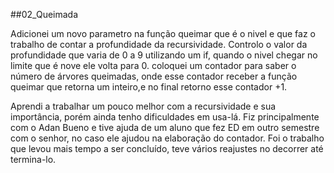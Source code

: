 ##02_Queimada


Adicionei um novo parametro na função queimar que é o nivel e que faz o trabalho de contar
a profundidade da recursividade. Controlo o valor da profundidade que varia de 0 a 9 utilizando
um if, quando o nivel chegar no limite que é nove ele volta para 0. coloquei um contador para saber o número de árvores queimadas, onde esse contador receber a função queimar que retorna um inteiro,e no final retorno esse contador +1.

Aprendi a trabalhar um pouco melhor com a recursividade e sua importância, porém ainda
tenho dificuldades em usa-lá. Fiz principalmente com o Adan Bueno e tive ajuda de um aluno que
fez ED em outro semestre com o senhor, no caso ele ajudou na elaboração do contador. Foi o
trabalho que levou mais tempo a ser concluído, teve vários reajustes no decorrer até termina-lo.

